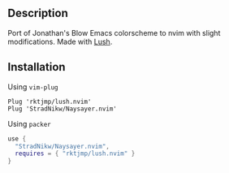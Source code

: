 ## Description
Port of Jonathan's Blow Emacs colorscheme to nvim with slight modifications.
Made with [Lush](https://github.com/rktjmp/lush.nvim).

## Installation

Using `vim-plug`

```vim
Plug 'rktjmp/lush.nvim'
Plug 'StradNikw/Naysayer.nvim'
```

Using `packer`

```lua
use {
  "StradNikw/Naysayer.nvim",
  requires = { "rktjmp/lush.nvim" }
}
```

